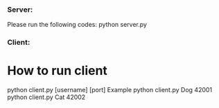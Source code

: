### Server:
Please run the following codes:
  python server.py



### Client:
  # How to run client
 python client.py  [username] [port]
 Example
  python client.py Dog 42001
  python client.py Cat 42002
